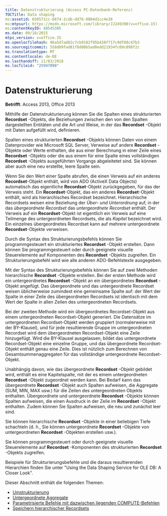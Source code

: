 ```yaml
---
title: Datenstrukturierung (Access PC-Datenbank-Referenz)
TOCTitle: Data shaping
ms:assetid: 650571cc-6874-2cdb-dd76-0804d1cc4e38
ms:mtpsurl: https://msdn.microsoft.com/library/JJ249390(v=office.15)
ms:contentKeyID: 48545305
ms.date: 09/18/2015
mtps_version: v=office.15
ms.openlocfilehash: 96a5d7ad82c7cb9182f95b428ff17c9df60c47b3
ms.sourcegitcommit: 558d09fad81f8d80b5ad0edd21934fc09c098f2c
ms.translationtype: MT
ms.contentlocale: de-DE
ms.lasthandoff: 11/03/2018
ms.locfileid: "25947098"
---
```

# <a name="data-shaping"></a>Datenstrukturierung

**Betrifft**: Access 2013, Office 2013

Mithilfe der Datenstrukturierung können Sie die Spalten eines strukturierten **Recordset** -Objekts, die Beziehungen zwischen den von den Spalten dargestellten Entitäten und die Art und Weise, in der das **Recordset** -Objekt mit Daten aufgefüllt wird, definieren.

Spalten eines strukturierten **Recordset** -Objekts können Daten von einem Datenprovider wie Microsoft SQL Server, Verweise auf andere **Recordset** -Objekte oder Werte enthalten, die aus einer Berechnung in einer Zeile eines **Recordset** -Objekts oder die aus einem für eine Spalte eines vollständigen **Recordset** -Objekts ausgeführten Vorgangs abgeleitetet sind. Sie können aber auch eine neu erstellte, leere Spalte sein.

Wenn Sie den Wert einer Spalte abrufen, die einen Verweis auf ein anderes **Recordset**-Objekt enthält, wird von ADO (ActiveX Data Objects) automatisch das eigentliche **Recordset**-Objekt zurückgegeben, für das der Verweis steht. Ein **Recordset**-Objekt, das ein anderes **Recordset**-Objekt enthält, wird als hierarchisches Recordset bezeichnet. Hierarchische Recordsets weisen eine Beziehung der *Über- und Unterordnung* auf, in der das *übergeordnete Recordset* das *untergeordnete Recordset* enthält. Der Verweis auf ein **Recordset**-Objekt ist eigentlich ein Verweis auf eine Teilmenge des untergeordneten Recordsets, die als *Kapitel* bezeichnet wird. Ein einzelnes übergeordnetes Recordset kann auf mehrere untergeordnete **Recordset**-Objekte verweisen.

Durch die Syntax des Strukturierungsbefehls können Sie programmgesteuert ein strukturiertes **Recordset** -Objekt erstellen. Dann können Sie programmgesteuert oder durch geeignete visuelle Steuerelemente auf Komponenten des **Recordset** -Objekts zugreifen. Ein Strukturierungsbefehl wird wie alle anderen ADO-Befehlstexte ausgegeben.

Mit der Syntax des Strukturierungsbefehls können Sie auf zwei Methoden hierarchische **Recordset** -Objekte erstellen. Bei der ersten Methode wird ein untergeordnetes **Recordset** -Objekt an ein übergeordnetes **Recordset** -Objekt angefügt. Das übergeordnete und das untergeordnete Recordset weisen üblicherweise zumindest eine gemeinsame Spalte auf: der Wert der Spalte in einer Zeile des übergeordneten Recordsets ist identisch mit dem Wert der Spalte in allen Zeilen des untergeordneten Recordsets.

Bei der zweiten Methode wird ein übergeordnetes Recordset-Objekt aus einem untergeordneten Recordset-Objekt generiert. Die Datensätze im untergeordneten Recordset-Objekt werden gruppiert (normalerweise mit der BY-Klausel), und für jede resultierende Gruppe im untergeordneten Recordset wird dem übergeordneten Recordset-Objekt eine Zeile hinzugefügt. Wird die BY-Klausel ausgelassen, bildet das untergeordnete Recordset-Objekt eine einzelne Gruppe, und das übergeordnete Recordset-Objekt enthält genau eine Zeile. Dies ist nützlich zum Berechnen von Gesamtsummenaggregaten für das vollständige untergeordnete Recordset-Objekt.

Unabhängig davon, wie das übergeordnete **Recordset** -Objekt gebildet wird, enthält es eine Kapitelspalte, mit der es einem untergeordneten **Recordset** -Objekt zugeordnet werden kann. Bei Bedarf kann das übergeordnete **Recordset** -Objekt auch Spalten aufweisen, die Aggregate (SUM, MIN, MAX usw.) für die Zeilen des untergeordneten Objekts enthalten. Übergeordnete und untergeordnete **Recordset** -Objekte können Spalten aufweisen, die einen Ausdruck in der Zeile im **Recordset** -Objekt enthalten. Zudem können Sie Spalten aufweisen, die neu und zunächst leer sind.

Sie können hierarchische **Recordset** -Objekte in einer beliebigen Tiefe schachteln (d. h., Sie können untergeordnete **Recordset** -Objekte von untergeordneten **Recordset** -Objekten erstellen usw.).

Sie können programmgesteuert oder durch geeignete visuelle Steuerelemente auf **Recordset** -Komponenten des strukturierten **Recordset** -Objekts zugreifen.

Beispiele für Strukturierungsbefehle und die daraus resultierenden Hierarchien finden Sie unter "Using the Data Shaping Service for OLE DB: A Closer Look".

Dieser Abschnitt enthält die folgenden Themen:

- [Umstrukturierung](reshaping.md)
- [Untergeordnete Aggregate](grandchild-aggregates.md)
- [Parametrisierte Befehle mit dazwischen liegenden COMPUTE-Befehlen](parameterized-commands-with-intervening-compute-commands.md)
- [Speichern hierarchischer Recordsets](persisting-hierarchical-recordsets.md)